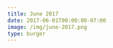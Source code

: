 ```yaml
---
title: June 2017
date: 2017-06-01T00:00:00-07:00
image: /img/june-2017.png
type: burger
---
```

<!-- test -->
